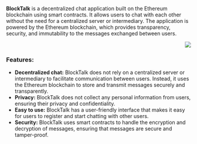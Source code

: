 **BlockTalk**  is a decentralized chat application built on the Ethereum blockchain using smart contracts. It allows users to chat with each other without the need for a centralized server or intermediary. The application is powered by the Ethereum blockchain, which provides transparency, security, and immutability to the messages exchanged between users.

<p align="right"">
  <img src="https://user-images.githubusercontent.com/83820363/230248073-27074c60-3fa6-4f44-b411-ea3e1dadb2a3.png" />
</p>


<h3> Features: </h3>

+ **Decentralized chat:** BlockTalk does not rely on a centralized server or intermediary to facilitate communication between users. Instead, it uses the Ethereum blockchain to store and transmit messages securely and transparently.
+ **Privacy:** BlockTalk does not collect any personal information from users, ensuring their privacy and confidentiality.
+ **Easy to use:** BlockTalk has a user-friendly interface that makes it easy for users to register and start chatting with other users.
+ **Security:** BlockTalk uses smart contracts to handle the encryption and decryption of messages, ensuring that messages are secure and tamper-proof.

